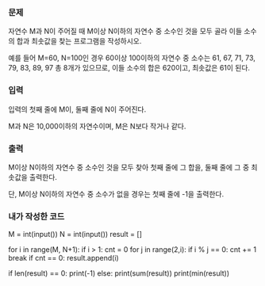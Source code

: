 <h3>문제</h3>
자연수 M과 N이 주어질 때 M이상 N이하의 자연수 중 소수인 것을 모두 골라 이들 소수의 합과 최솟값을 찾는 프로그램을 작성하시오.

예를 들어 M=60, N=100인 경우 60이상 100이하의 자연수 중 소수는 61, 67, 71, 73, 79, 83, 89, 97 총 8개가 있으므로, 이들 소수의 합은 620이고, 최솟값은 61이 된다.

<h3>입력</h3>
입력의 첫째 줄에 M이, 둘째 줄에 N이 주어진다.

M과 N은 10,000이하의 자연수이며, M은 N보다 작거나 같다.

<h3>출력</h3>
M이상 N이하의 자연수 중 소수인 것을 모두 찾아 첫째 줄에 그 합을, 둘째 줄에 그 중 최솟값을 출력한다. 

단, M이상 N이하의 자연수 중 소수가 없을 경우는 첫째 줄에 -1을 출력한다.

<h3>내가 작성한 코드</h3>
M = int(input())
N = int(input())
result = []

for i in range(M, N+1):
    if i > 1:
        cnt = 0
        for j in range(2,i):
            if i % j == 0:
                cnt += 1
                break
        if cnt == 0:
            result.append(i)
        
if len(result) == 0:
    print(-1)
else:
    print(sum(result))
    print(min(result))

